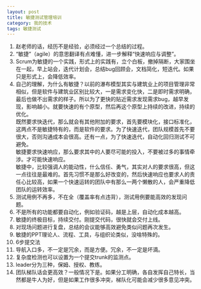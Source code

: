 ```yaml
---
layout: post
title: 敏捷测试管理培训
category: 我的技术
tags: 敏捷测试
---
```


1. 赵老师的话，经历不是经验，必须经过一个总结的过程。  
2. “敏捷”（agile）的意思翻译有点难懂，进一步解释“快速响应与调整”。  
3. Scrum为敏捷的一个实践，形式上的实践有，立个白板，撤掉隔断，大家围坐在一起，早上站会，迭代计划会，总结bug回顾会，文档简化，短迭代。如果只是形式上，会降低效率。  
4. 自己的理解，为什么有敏捷？以前的瀑布模型其实与建筑业上的项目管理非常相似，但是软件与建筑业区别比较大，一是需求变化快，二是即时需求明确，最后也做不出需求的样子。所以为了更快的贴近需求发现需求bug，越早发现，影响越小。就要快速的有个原型，然后再这个原型上持续的改进，持续的优化。  
既然要求快迭代，那么就会有其他附加的要求，首先要模块化，接口标准化，这两点不是敏捷特有的，而是软件的要求。为了快速迭代，团队规模首先不要很大，否则沟通成本会很高。还有一点，为了快速迭代，自动化回归测试不可避免。  
敏捷要求快速响应，那么要求其中的人要尽可能的投入，不要被过多的事情牵涉。才可能快速响应。  
敏捷中，比较强调人的能动性，什么信任、勇气，其实对人的要求很高，但这一点往往是最难的。首先习惯不是那么好改变的，然后快速响应也要求人的责任心比较高，如果一个快速运转的团队中有那么一两个懒散的人，会严重降低团队的运转效率。  
5. 测试用例不再多，不在全（覆盖率有点违背），测试用例要能高效的发现问题。  
6. 不是所有的功能都要自动化，例如验证码，越是上层，自动化成本越高。  
7. 敏捷的终极目标，持续交付。刚提交代码，很快就会交付上线。  
8. 对现场问题进行复盘，总结的会议能够高效避免类似问题再次发生。  
9. 敏捷的PPT理论人、流程、工具，与组织论类似，没啥特殊的。  
10. 6步提交法  
11. 导航入口多，不一定是冗余，而是方便。冗余，不一定是坏滴。  
12. 复杂度检测也可以设置为一个提交trunk的监测点。  
13. leader分为三种，保姆、授权、教练。  
14. 团队梯队话会更高效？一般情况下是。如果分工明确，各自发挥自己特长，当然都是牛人为好，但是如果工作很多冲突，梯队化可能会减少很多意见冲突。
